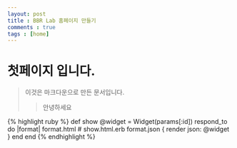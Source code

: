 ```yaml
---
layout: post
title : BBR Lab 홈페이지 만들기 
comments : true
tags : [home]
---
```


첫페이지 입니다.
=============

> 이것은 마크다운으로 만든 문서입니다. 
>>안녕하세요 

{% highlight ruby %}
def show
  @widget = Widget(params[:id])
  respond_to do |format|
    format.html # show.html.erb
    format.json { render json: @widget }
  end
end
{% endhighlight %}


